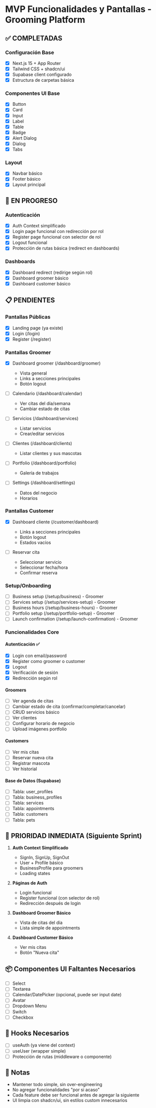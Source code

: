 # MVP Funcionalidades y Pantallas - Grooming Platform

## ✅ COMPLETADAS

### Configuración Base
- [x] Next.js 15 + App Router
- [x] Tailwind CSS + shadcn/ui
- [x] Supabase client configurado
- [x] Estructura de carpetas básica

### Componentes UI Base
- [x] Button
- [x] Card
- [x] Input
- [x] Label
- [x] Table
- [x] Badge
- [x] Alert Dialog
- [x] Dialog
- [x] Tabs

### Layout
- [x] Navbar básico
- [x] Footer básico
- [x] Layout principal

## 🚧 EN PROGRESO

### Autenticación
- [x] Auth Context simplificado
- [x] Login page funcional con redirección por rol
- [x] Register page funcional con selector de rol
- [x] Logout funcional
- [x] Protección de rutas básica (redirect en dashboards)

### Dashboards
- [x] Dashboard redirect (redirige según rol)
- [x] Dashboard groomer básico
- [x] Dashboard customer básico

## 📋 PENDIENTES

### Pantallas Públicas
- [x] Landing page (ya existe)
- [x] Login (/login)
- [x] Register (/register)

### Pantallas Groomer
- [x] Dashboard groomer (/dashboard/groomer)
  - Vista general
  - Links a secciones principales
  - Botón logout

- [ ] Calendario (/dashboard/calendar)
  - Ver citas del día/semana
  - Cambiar estado de citas

- [ ] Servicios (/dashboard/services)
  - Listar servicios
  - Crear/editar servicios

- [ ] Clientes (/dashboard/clients)
  - Listar clientes y sus mascotas

- [ ] Portfolio (/dashboard/portfolio)
  - Galería de trabajos

- [ ] Settings (/dashboard/settings)
  - Datos del negocio
  - Horarios

### Pantallas Customer
- [x] Dashboard cliente (/customer/dashboard)
  - Links a secciones principales
  - Botón logout
  - Estados vacíos

- [ ] Reservar cita
  - Seleccionar servicio
  - Seleccionar fecha/hora
  - Confirmar reserva

### Setup/Onboarding
- [ ] Business setup (/setup/business) - Groomer
- [ ] Services setup (/setup/services-setup) - Groomer
- [ ] Business hours (/setup/business-hours) - Groomer
- [ ] Portfolio setup (/setup/portfolio-setup) - Groomer
- [ ] Launch confirmation (/setup/launch-confirmation) - Groomer

### Funcionalidades Core

#### Autenticación ✅
- [x] Login con email/password
- [x] Register como groomer o customer
- [x] Logout
- [x] Verificación de sesión
- [x] Redirección según rol

#### Groomers
- [ ] Ver agenda de citas
- [ ] Cambiar estado de cita (confirmar/completar/cancelar)
- [ ] CRUD servicios básico
- [ ] Ver clientes
- [ ] Configurar horario de negocio
- [ ] Upload imágenes portfolio

#### Customers
- [ ] Ver mis citas
- [ ] Reservar nueva cita
- [ ] Registrar mascota
- [ ] Ver historial

#### Base de Datos (Supabase)
- [ ] Tabla: user_profiles
- [ ] Tabla: business_profiles
- [ ] Tabla: services
- [ ] Tabla: appointments
- [ ] Tabla: customers
- [ ] Tabla: pets

## 🎯 PRIORIDAD INMEDIATA (Siguiente Sprint)

1. **Auth Context Simplificado**
   - SignIn, SignUp, SignOut
   - User + Profile básico
   - BusinessProfile para groomers
   - Loading states

2. **Páginas de Auth**
   - Login funcional
   - Register funcional (con selector de rol)
   - Redirección después de login

3. **Dashboard Groomer Básico**
   - Vista de citas del día
   - Lista simple de appointments

4. **Dashboard Customer Básico**
   - Ver mis citas
   - Botón "Nueva cita"

## 📦 Componentes UI Faltantes Necesarios

- [ ] Select
- [ ] Textarea
- [ ] Calendar/DatePicker (opcional, puede ser input date)
- [ ] Avatar
- [ ] Dropdown Menu
- [ ] Switch
- [ ] Checkbox

## 🔧 Hooks Necesarios

- [ ] useAuth (ya viene del context)
- [ ] useUser (wrapper simple)
- [ ] Protección de rutas (middleware o componente)

## 📝 Notas

- Mantener todo simple, sin over-engineering
- No agregar funcionalidades "por si acaso"
- Cada feature debe ser funcional antes de agregar la siguiente
- UI limpia con shadcn/ui, sin estilos custom innecesarios
